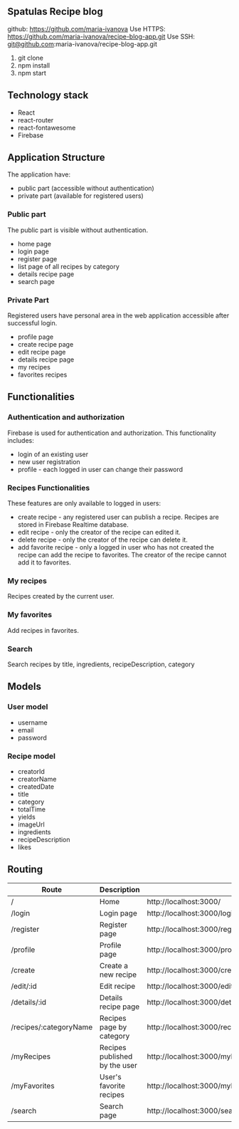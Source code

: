 ## Spatulas Recipe blog
github: https://github.com/maria-ivanova
Use HTTPS: https://github.com/maria-ivanova/recipe-blog-app.git
Use SSH: git@github.com:maria-ivanova/recipe-blog-app.git

1. git clone
2. npm install
3. npm start

## Technology stack
- React
- react-router
- react-fontawesome
- Firebase

## Application Structure
The application have:
- public part (accessible without authentication)
- private part (available for registered users)

### Public part
The public part is visible without authentication.
- home page
- login page
- register page
- list page of all recipes by category
- details recipe page
- search page

### Private Part
Registered users have personal area in the web application accessible after successful login.
- profile page
- create recipe page
- edit recipe page
- details recipe page
- my recipes
- favorites recipes

## Functionalities
### Authentication and authorization
Firebase is used for authentication and authorization. This functionality includes:
- login of an existing user
- new user registration
- profile - each logged in user can change their password

### Recipes Functionalities
These features are only available to logged in users:
- create recipe - any registered user can publish a recipe. Recipes are stored in Firebase Realtime database.
- edit recipe - only the creator of the recipe can edited it.
- delete recipe - only the creator of the recipe can delete it.
- аdd favorite recipe - only a logged in user who has not created the recipe can add the recipe to favorites.
The creator of the recipe cannot add it to favorites.

### My recipes
Recipes created by the current user.

### My favorites
Add recipes in favorites.

### Search 
Search recipes by title, ingredients, recipeDescription, category

## Models
### User model
- username
- email
- password

### Recipe model
- creatorId
- creatorName
- createdDate
- title
- category
- totalTime
- yields
- imageUrl
- ingredients
- recipeDescription
- likes

## Routing
| Route	| Description | Page |
|-------|-------------|------|
|/      |Home         |http://localhost:3000/|
|/login|Login page|http://localhost:3000/login|
|/register|Register page|http://localhost:3000/register|
|/profile|Profile page|http://localhost:3000/profile|
|/create|Create a new recipe|http://localhost:3000/create|
|/edit/:id|Edit recipe|http://localhost:3000/edit/-MDoYJl51ZamVsK3rdyV|
|/details/:id|Details recipe page|http://localhost:3000/details/-MDoYJl51ZamVsK3rdyV|
|/recipes/:categoryName|Recipes page by category|http://localhost:3000/recipes/%D0%A1%D0%B0%D0%BB%D0%B0%D1%82%D0%B8|
|/myRecipes|Recipes published by the user|http://localhost:3000/myRecipes|
|/myFavorites|User's favorite recipes|http://localhost:3000/myFavorites|
|/search|Search page|http://localhost:3000/search|
















